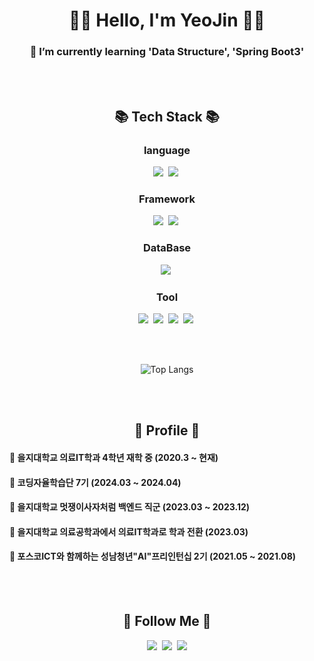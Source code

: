 

<h1 align="center">👩‍💻 Hello, I'm YeoJin 👩‍💻</h1>
<div align="center">

<h3> 🌱 I’m currently learning 'Data Structure', 'Spring Boot3' </h3>

<br/><br/>


<h2 align="center">📚 Tech Stack 📚</h2>
<p align="center"> 
  <h3> language </h3>
  <img src="https://img.shields.io/badge/Java-007396?style=flat-square&logo=Java&logoColor=white"/></a>&nbsp
  <img src="https://img.shields.io/badge/Python-3766AB?style=flat-square&logo=Python&logoColor=white"/></a>&nbsp 
  
  <br>
  <h3> Framework </h3>
  <img src="https://img.shields.io/badge/Spring-6DB33F?style=flat-square&logo=Spring&logoColor=white"/></a>&nbsp
  <img src="https://img.shields.io/badge/SpringBoot-6DB33F?style=flat-square&logo=SpringBoot&logoColor=white"/></a>&nbsp 

  <br>
  <h3> DataBase </h3>
  <img src="https://img.shields.io/badge/Mysql-E6B91E?style=flat-square&logo=MySql&logoColor=white"/></a>&nbsp 

  <br>
  <h3> Tool </h3>
  <img src="https://img.shields.io/badge/Github-181717?style=flat-square&logo=Github&logoColor=white"/></a>&nbsp 
  <img src="https://img.shields.io/badge/Intellij-000000?style=flat-square&logo=intellijidea&logoColor=white"/></a>&nbsp 
  <img src="https://img.shields.io/badge/Eclipse-2C2255?style=flat-square&logo=eclipseide&logoColor=white"/></a>&nbsp 
  <img src="https://img.shields.io/badge/VisualStudioCode-007ACC?style=flat-square&logo=visualstudiocode&logoColor=white"/></a>&nbsp 
</p>

<br/><br/>
<!--  ![Jini-lab's github stats](https://github-readme-stats.vercel.app/api?username=Jini-lab) -->
![Top Langs](https://github-readme-stats.vercel.app/api/top-langs/?username=Jini-lab&layout=compact)

<br/><br/>

<h2 align="center">👟 Profile 👟</h2>
<h4 align="left"> 📌 을지대학교 의료IT학과 4학년 재학 중 (2020.3 ~ 현재) </h4>
<h4 align="left"> 📌 코딩자율학습단 7기 (2024.03 ~ 2024.04) </h4>
<h4 align="left"> 📌 을지대학교 멋쟁이사자처럼 백엔드 직군 (2023.03 ~ 2023.12) </h4>
<h4 align="left"> 📌 을지대학교 의료공학과에서 의료IT학과로 학과 전환 (2023.03) </h4>
<h4 align="left"> 📌 포스코ICT와 함께하는 성남청년"AI"프리인턴십 2기 (2021.05 ~ 2021.08) </h4>




<br/><br/>
   
<h2 align="center">🌈 Follow Me 🌈</h2>
<p align="center">
  <a href="https://velog.io/@chung0916/posts"><img src="https://img.shields.io/badge/Tech%20Blog-11B48A?style=flat-square&logo=Vimeo&logoColor=white&link=https://velog.io/@chung0916/posts"/></a>&nbsp
  <a href="https://www.instagram.com/magiclampjin/"><img src="https://img.shields.io/badge/Instagram-E4405F?style=flat-square&logo=Instagram&logoColor=white&link=https://www.instagram.com/hye_inisfree/"/></a>&nbsp
  <a href="mailto:chungyeojin828@gmail.com"><img src="https://img.shields.io/badge/Gmail-d14836?style=flat-square&logo=Gmail&logoColor=white&link=chungyeojin828@gmail.com"/></a>
</p>

